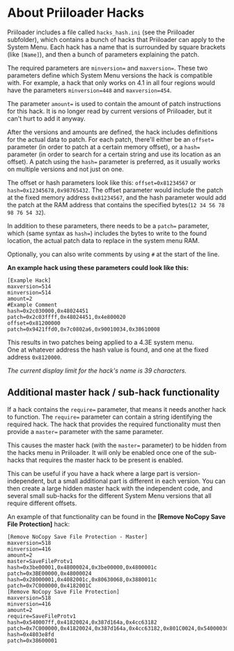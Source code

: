 # About Priiloader Hacks

Priiloader includes a file called `hacks_hash.ini` (see the Priiloader 
subfolder), which contains a bunch of hacks that Priiloader can apply to the 
System Menu. Each hack has a name that is surrounded by square brackets 
(like `[Name]`), and then a bunch of parameters explaining the patch. 

The required parameters are `minversion=` and `maxversion=`. These two parameters 
define which System Menu versions the hack is compatible with. For example, 
a hack that only works on 4.1 in all four regions would have the parameters
`minversion=448` and `maxversion=454`. 

The parameter `amount=` is used to contain the amount of patch instructions for 
this hack. It is no longer read by current versions of Priiloader, but it 
can't hurt to add it anyway. 

After the versions and amounts are defined, the hack includes definitions for 
the actual data to patch. For each patch, there'll either be an `offset=` 
parameter (in order to patch at a certain memory offset), or a `hash=` 
parameter (in order to search for a certain string and use its location as 
an offset). A patch using the `hash=` parameter is preferred, as it usually 
works on multiple versions and not just on one. 

The offset or hash parameters look like this: `offset=0x81234567` or 
`hash=0x12345678,0x98765432`. The offset parameter would include the patch
at the fixed memory address `0x81234567`, and the hash parameter would add the patch
at the RAM address that contains the specified bytes(`12 34 56 78 98 76 54 32`). 

In addition to these parameters, there needs to be a `patch=` parameter, which
(same syntax as `hash=`) includes the bytes to write to the found location, 
the actual patch data to replace in the system menu RAM. 

Optionally, you can also write comments by using `#` at the start of the line.


**An example hack using these parameters could look like this:** 

```
[Example Hack]
maxversion=514
minversion=514
amount=2
#Example Comment
hash=0x2c030000,0x48024451
patch=0x2c03ffff,0x48024451,0x4e800020
offset=0x81200000
patch=0x9421ffd0,0x7c0802a6,0x90010034,0x38610008
```

This results in two patches being applied to a 4.3E system menu.  
One at whatever address the hash value is found, and one at the fixed 
address `0x8120000`.

*The current display limit for the hack's name is 39 characters.*



## Additional master hack / sub-hack functionality

If a hack contains the `require=` parameter, that means it needs another hack
to function. The `require=` parameter can contain a string identifying the
required hack. The hack that provides the required functionality must then
provide a `master=` parameter with the same parameter. 

This causes the master hack (with the `master=` parameter) to be hidden from
the hacks menu in Priiloader. It will only be enabled once one of the sub-hacks that requires the master hack to be present is enabled. 

This can be useful if you have a hack where a large part is version-independent,
but a small additional part is different in each version. You can then create
a large hidden master hack with the independent code, and several small sub-hacks
for the different System Menu versions that all require different offsets. 

An example of that functionality can be found in the **[Remove NoCopy Save File Protection]** hack:

```
[Remove NoCopy Save File Protection - Master]
maxversion=518
minversion=416
amount=2
master=SaveFileProtv1
hash=0x3be00001,0x48000024,0x3be00000,0x4800001c
patch=0x3BE00000,0x48000024
hash=0x28000001,0x4082001c,0x80630068,0x3880011c
patch=0x7C000000,0x4182001C
[Remove NoCopy Save File Protection]
maxversion=518
minversion=416
amount=2
require=SaveFileProtv1
hash=0x540007ff,0x41820024,0x387d164a,0x4cc63182
patch=0x7C000000,0x41820024,0x387d164a,0x4cc63182,0x801C0024,0x5400003C,0x901C0024,0x48000018
hash=0x4803e8fd
patch=0x38600001
```
